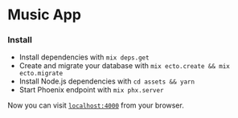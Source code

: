# Music App


### Install

  * Install dependencies with `mix deps.get`
  * Create and migrate your database with `mix ecto.create && mix ecto.migrate`
  * Install Node.js dependencies with `cd assets && yarn`
  * Start Phoenix endpoint with `mix phx.server`

Now you can visit [`localhost:4000`](http://localhost:4000) from your browser.
